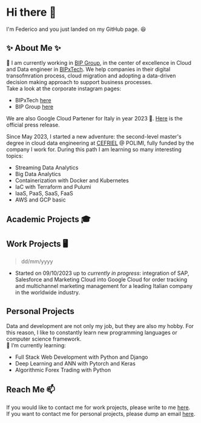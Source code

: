 # Hi there 👋
I'm Federico and you just landed on my GitHub page. 😆

## ✨ About Me ✨


🤝 I am currently working in [BIP Group](https://www.bip-group.com), in the center of excellence in Cloud and Data engineer in [BIPxTech](https://bipxtech.cloud). We help companies in their digital transofmration process, cloud migration and adopting a data-driven decision making approach to support business processes.<br/>
Take a look at the corporate instagram pages:
* BIPxTech [here](https://www.instagram.com/bipxtech/)
* BIP Group [here](https://www.instagram.com/bip_group/)

We are also Google Cloud Partener for Italy in year 2023 🎉. [Here](https://bipxtech.cloud/en/bip-xtech-partner-of-the-year-in-italy/) is the official press release. <br/>

Since May 2023, I started a new adventure: the second-level master's degree in cloud data engineering at [CEFRIEL](https://www.cefriel.com) @ POLIMI, fully funded by the company I work for. During this path I am learning so many interesting topics:
* Streaming Data Analytics
* Big Data Analytics
* Containerization with Docker and Kubernetes
* IaC with Terraform and Pulumi
* IaaS, PaaS, SaaS, FaaS
* AWS and GCP basic




## Academic Projects 🎓


## Work Projects 🖥️
> dd/mm/yyyy
* Started on 09/10/2023 up to *currently in progress*: integration of SAP, Salesforce and Marketing Cloud into Google Cloud for order tracking and multichannel marketing management for a leading Italian company in the worldwide industry.


## Personal Projects
Data and development are not only my job, but they are also my hobby. For this reason, I like to constantly learn new programming languages or computer science framework. <br/>
🌱 I’m currently learning:
* Full Stack Web Development with Python and Django
* Deep Learning and ANN with Pytorch and Keras
* Algorithmic Forex Trading with Python


## Reach Me 📫
If you would like to contact me for work projects, please write to me [here](mailto:federico.cantarelli@bip-group.com). <br/>
If you want to contact me for personal projects, please dump an email [here](mailto:fede.cantarelli98@gmail.com).



<!--
**FedericoCantarelli/FedericoCantarelli** is a ✨ _special_ ✨ repository because its `README.md` (this file) appears on your GitHub profile.

Here are some ideas to get you started:

- 🔭 I’m currently working on ...
- 🌱 I’m currently learning ...
- 👯 I’m looking to collaborate on ...
- 🤔 I’m looking for help with ...
- 💬 Ask me about ...
- 📫 How to reach me: ...
- 😄 Pronouns: ...
- ⚡ Fun fact: ...
-->
